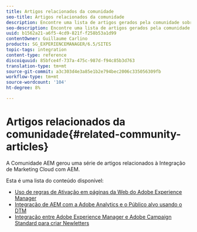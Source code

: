 ```yaml
---
title: Artigos relacionados da comunidade
seo-title: Artigos relacionados da comunidade
description: Encontre uma lista de artigos gerados pela comunidade sobre integrações de Marketing Cloud com AEM.
seo-description: Encontre uma lista de artigos gerados pela comunidade sobre integrações de Marketing Cloud com AEM.
uuid: b1562a21-a6f5-4cd9-821f-f258b53a1d99
contentOwner: Guillaume Carlino
products: SG_EXPERIENCEMANAGER/6.5/SITES
topic-tags: integration
content-type: reference
discoiquuid: 85bfce4f-737a-475c-987d-f94c85b3d763
translation-type: tm+mt
source-git-commit: a3c303d4e3a85e1b2e794bec2006c335056309fb
workflow-type: tm+mt
source-wordcount: '104'
ht-degree: 8%

---
```



# Artigos relacionados da comunidade{#related-community-articles}

A Comunidade AEM gerou uma série de artigos relacionados à Integração de Marketing Cloud com AEM.

Esta é uma lista do conteúdo disponível:

* [Uso de regras de Ativação em páginas da Web do Adobe Experience Manager](https://helpx.adobe.com/experience-manager/using/dtm.html)
* [Integração de AEM com a Adobe Analytics e o Público alvo usando o DTM](https://helpx.adobe.com/experience-manager/using/integrate-digital-marketing-solutions.html)
* [Integração entre Adobe Experience Manager e Adobe Campaign Standard para criar Newletters](https://helpx.adobe.com/experience-manager/using/aem_campaign.html)

